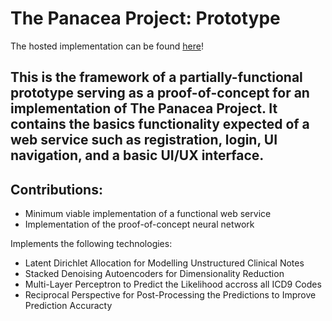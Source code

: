 # The Panacea Project: Prototype

The hosted implementation can be found [here](http://bioinf.sce.carleton.ca/panacea/prototype/)!

This is the framework of a partially-functional prototype serving as a proof-of-concept for an implementation of The Panacea Project.
It contains the basics functionality expected of a web service such as registration, login, UI navigation, and a basic UI/UX interface.
---

## Contributions:
* Minimum viable implementation of a functional web service
* Implementation of the proof-of-concept neural network

Implements the following technologies:
* Latent Dirichlet Allocation for Modelling Unstructured Clinical Notes
* Stacked Denoising Autoencoders for Dimensionality Reduction
* Multi-Layer Perceptron to Predict the Likelihood accross all ICD9 Codes
* Reciprocal Perspective for Post-Processing the Predictions to Improve Prediction Accuracty
